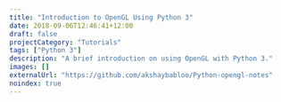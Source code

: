 ```yaml
---
title: "Introduction to OpenGL Using Python 3"
date: 2018-09-06T12:46:41+12:00
draft: false
projectCategory: "Tutorials"
tags: ["Python 3"]
description: "A brief introduction on using OpenGL with Python 3."
images: []
externalUrl: "https://github.com/akshaybabloo/Python-opengl-notes"
noindex: true
---
```

